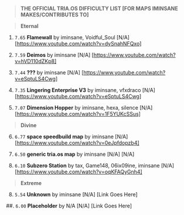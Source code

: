 > **THE OFFICIAL TRIA.OS DIFFICULTY LIST [FOR MAPS IMINSANE MAKES/CONTRIBUTES TO]**

> **Eternal**

1. ``7.65`` **Flamewall** by iminsane, Voidful_Soul [N/A] [https://www.youtube.com/watch?v=dySnahNFQxo]

2. ``7.59`` **Deimos** by iminsane [N/A] [https://www.youtube.com/watch?v=hVD110dZKp8]

3. ``7.44`` **???** by iminsane [N/A] [https://www.youtube.com/watch?v=eSptuLS4Cwg]

4. ``7.35`` **Lingering Enterprise V3** by iminsane, vfxdraco [N/A] [https://www.youtube.com/watch?v=eSptuLS4Cwg]

5. ``7.07`` **Dimension Hopper** by iminsane, hexa, silence [N/A] [https://www.youtube.com/watch?v=1F5YUKcSSus]

> **Divine**

6. ``6.77`` **space speedbuild map** by iminsane [N/A] [https://www.youtube.com/watch?v=0eJpfdopzb4]

7. ``6.50`` **generic tria.os map** by iminsane [N/A] [N/A]

8. ``6.10`` **Subzero Station** by tax, Game148, 06ix09ine, iminsane [N/A] [https://www.youtube.com/watch?v=oqKFAQyGnh4]

> **Extreme**

8. ``5.54`` **Unknown** by iminsane [N/A] [Link Goes Here]

##. ``6.00`` **Placeholder** by N/A [N/A] [Link Goes Here]
